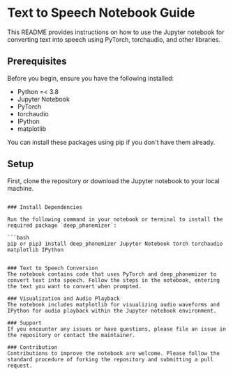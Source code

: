 # Text to Speech Notebook Guide

This README provides instructions on how to use the Jupyter notebook for converting text into speech using PyTorch, torchaudio, and other libraries.

## Prerequisites

Before you begin, ensure you have the following installed:
- Python =< 3.8
- Jupyter Notebook
- PyTorch
- torchaudio
- IPython
- matplotlib

You can install these packages using pip if you don't have them already.

## Setup

First, clone the repository or download the Jupyter notebook to your local machine.

``` Cd TextToSpeechPytorch.ipynb

### Install Dependencies

Run the following command in your notebook or terminal to install the required package `deep_phonemizer`:

```bash
pip or pip3 install deep_phonemizer Jupyter Notebook torch torchaudio matplotlib IPython


### Text to Speech Conversion
The notebook contains code that uses PyTorch and deep_phonemizer to convert text into speech. Follow the steps in the notebook, entering the text you want to convert when prompted.

### Visualization and Audio Playback
The notebook includes matplotlib for visualizing audio waveforms and IPython for audio playback within the Jupyter notebook environment.

### Support
If you encounter any issues or have questions, please file an issue in the repository or contact the maintainer.

### Contribution
Contributions to improve the notebook are welcome. Please follow the standard procedure of forking the repository and submitting a pull request.
